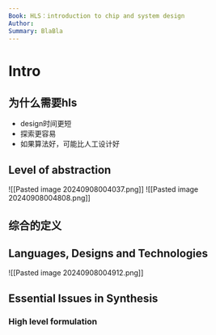 ```yaml
---
Book: HLS：introduction to chip and system design
Author: 
Summary: BlaBla
---
```

# Intro
## 为什么需要hls
- design时间更短
- 探索更容易
- 如果算法好，可能比人工设计好
## Level of abstraction
![[Pasted image 20240908004037.png]]
![[Pasted image 20240908004808.png]]
## 综合的定义

## Languages, Designs and Technologies

![[Pasted image 20240908004912.png]]

## Essential Issues in Synthesis
### High level formulation
